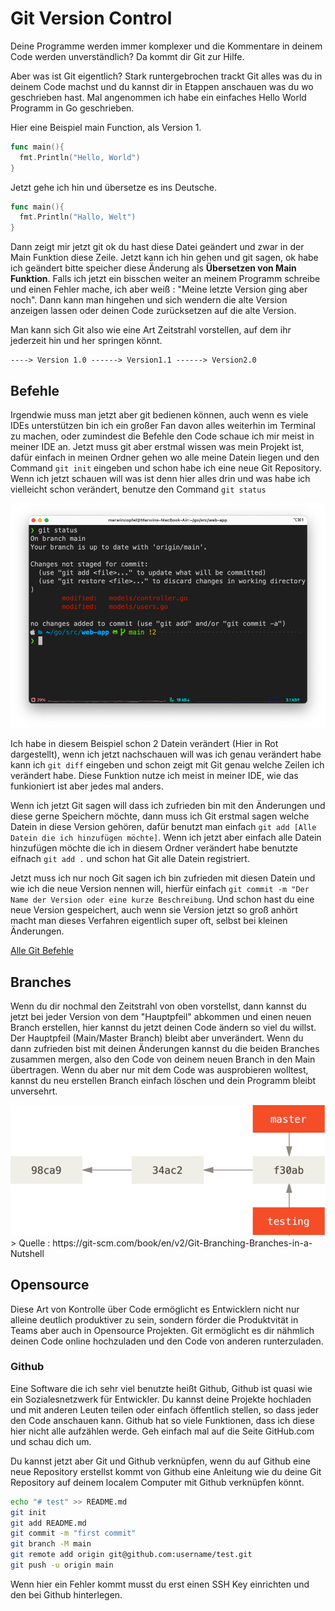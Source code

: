 # Git Version Control

Deine Programme werden immer komplexer und die Kommentare in deinem Code werden unverständlich? Da kommt dir Git zur Hilfe.

Aber was ist Git eigentlich? Stark runtergebrochen trackt Git alles was du in deinem Code machst und du kannst dir in Etappen anschauen was du wo geschrieben hast. Mal angenommen ich habe ein einfaches Hello World Programm in Go geschrieben.

Hier eine Beispiel main Function, als Version 1.

```go
func main(){
  fmt.Println("Hello, World")  
}
```

Jetzt gehe ich hin und übersetze es ins Deutsche.

```go
func main(){
  fmt.Println("Hallo, Welt")
}
```

Dann zeigt mir jetzt git ok du hast diese Datei geändert und zwar in der Main Funktion diese Zeile. Jetzt kann ich hin gehen und git sagen, ok habe ich geändert bitte speicher diese Änderung als **Übersetzen von Main Funktion**. Falls ich jetzt ein bisschen weiter an meinem Programm schreibe und einen Fehler mache, ich aber weiß : "Meine letzte Version ging aber noch". Dann kann man hingehen und sich wendern die alte Version anzeigen lassen oder deinen Code zurücksetzen auf die alte Version.

Man kann sich Git also wie eine Art Zeitstrahl vorstellen, auf dem ihr jederzeit hin und her springen könnt.

```
----> Version 1.0 ------> Version1.1 ------> Version2.0
```



## Befehle

Irgendwie muss man jetzt aber git bedienen können, auch wenn es viele IDEs unterstützen bin ich ein großer Fan davon alles weiterhin im Terminal zu machen, oder zumindest die Befehle den Code schaue ich mir meist in meiner IDE an. Jetzt muss git aber erstmal wissen was mein Projekt ist, dafür einfach in meinen Ordner gehen wo alle meine Datein liegen und den Command `git init` eingeben und schon habe ich eine neue Git Repository. Wenn ich jetzt schauen will was ist denn hier alles drin und was habe ich vielleicht schon verändert, benutze den Command `git status`

<img src="../resources/Screenshot 2022-03-15 at 12.30.50 PM.png">

Ich habe in diesem Beispiel schon 2 Datein verändert (Hier in Rot dargestellt), wenn ich jetzt nachschauen will was ich genau verändert habe kann ich `git diff`  eingeben und schon zeigt mit Git genau welche Zeilen ich verändert habe. Diese Funktion nutze ich meist in meiner IDE, wie das funkioniert ist aber jedes mal anders.

Wenn ich jetzt Git sagen will dass ich zufrieden bin mit den Änderungen und diese gerne Speichern möchte, dann muss ich Git erstmal sagen welche Datein in diese Version gehören, dafür benutzt man einfach `git add [Alle Datein die ich hinzufügen möchte]`. Wenn ich jetzt aber einfach alle Datein hinzufügen möchte die ich in diesem Ordner verändert habe benutzte eifnach `git add .` und schon hat Git alle Datein registriert. 

Jetzt muss ich nur noch Git sagen ich bin zufrieden mit diesen Datein und wie ich die neue Version nennen will, hierfür einfach `git commit -m "Der Name der Version oder eine kurze Beschreibung`. Und schon hast du eine neue Version gespeichert, auch wenn sie Version jetzt so groß anhört macht man dieses Verfahren eigentlich super oft, selbst bei kleinen Änderungen.

 <a href="https://github.com/joshnh/Git-Commands">Alle Git Befehle</a>

## Branches

Wenn du dir nochmal den Zeitstrahl von oben vorstellst, dann kannst du jetzt bei jeder Version von dem "Hauptpfeil" abkommen und einen neuen Branch erstellen, hier kannst du jetzt deinen Code ändern so viel du willst. Der Hauptpfeil (Main/Master Branch) bleibt aber unverändert. Wenn du dann zufrieden bist mit deinen Änderungen kannst du die beiden Branches zusammen mergen, also den Code von deinem neuen Branch in den Main übertragen. Wenn du aber nur mit dem Code was ausprobieren wolltest, kannst du neu erstellen Branch einfach löschen und dein Programm bleibt unversehrt.

<img src="../resources/two-branches.png">
> Quelle : https://git-scm.com/book/en/v2/Git-Branching-Branches-in-a-Nutshell

## Opensource

Diese Art von Kontrolle über Code ermöglicht es Entwicklern nicht nur alleine deutlich produktiver zu sein, sondern förder die Produktvität in Teams aber auch in Opensource Projekten. Git ermöglicht es dir nähmlich deinen Code online hochzuladen und den Code von anderen runterzuladen.

### Github

Eine Software die ich sehr viel benutzte heißt Github, Github ist quasi wie ein Sozialesnetzwerk für Entwickler. Du kannst deine Projekte hochladen und mit anderen Leuten teilen oder einfach öffentlich stellen, so dass jeder den Code anschauen kann. Github hat so viele Funktionen, dass ich diese hier nicht alle aufzählen werde. Geh einfach mal auf die Seite GitHub.com und schau dich um. 

Du kannst jetzt aber Git und Github verknüpfen, wenn du auf Github eine neue Repository erstellst kommt von Github eine Anleitung wie du deine Git Repository auf deinem localem Computer mit Github verknüpfen könnt. 

```bash
echo "# test" >> README.md
git init
git add README.md
git commit -m "first commit"
git branch -M main
git remote add origin git@github.com:username/test.git
git push -u origin main
```

 Wenn hier ein Fehler kommt musst du erst einen SSH Key einrichten und den bei Github hinterlegen.
